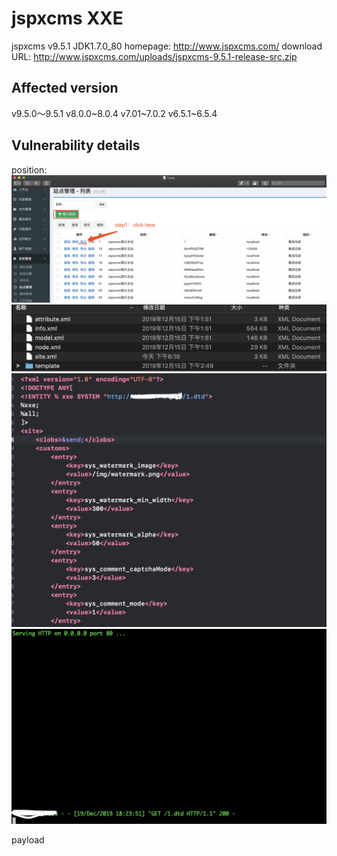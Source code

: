 # jspxcms XXE
jspxcms v9.5.1 JDK1.7.0_80
homepage: http://www.jspxcms.com/
download URL: http://www.jspxcms.com/uploads/jspxcms-9.5.1-release-src.zip

## Affected version
v9.5.0～9.5.1
v8.0.0~8.0.4
v7.01~7.0.2
v6.5.1~6.5.4

## Vulnerability details
position:
![](https://github.com/rebic/jspxcms/blob/master/1.png)
![](https://github.com/rebic/jspxcms/blob/master/2.png)
![](https://github.com/rebic/jspxcms/blob/master/3.png)
![](https://github.com/rebic/jspxcms/blob/master/4.png)

payload
